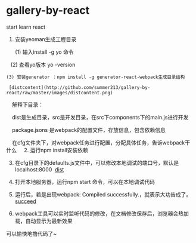 # gallery-by-react
start learn react
1. 安装yeoman生成工程目录

    (1) 输入install -g yo 命令
 
 
    (2) 查看yo版本  yo -version
    
    
    (3) 安装generator ：npm install -g generator-react-webpack生成目录结构
    
     [distcontent](http://github.com/summer213/gallery-by-react/raw/master/images/distcontent.png)
     
     解释下目录：
     
     dist是生成目录，src是开发目录，在src下components下的main.js进行开发
     
     package.jsons 是webpack的配置文件，存放信息，包含依赖信息
     
     在cfg文件夹下，对webpack任务进行配置，分配具体任务，告诉webpack干什么
    
 2. 运行npm install安装依赖
 
 3. 在cfg目录下的defaults.js文件中，可以修改本地调试的端口号，默认是localhost:8000
  [dist](http://github.com/summer213/gallery-by-react/raw/master/images/dist.png)
  
 4. 打开本地服务器，运行npm start 命令，可以在本地调试代码
 
 5. 运行后，若是出现webpack: Compiled successfully.，就表示大功告成了。
 [succeed](http://github.com/summer213/gallery-by-react/raw/master/images/success.png)
 
 6. webpack工具可以实时监听代码的修改，在文档修改保存后，浏览器会热加载，自动显示为最新效果
 
 
 可以愉快地撸代码了~
